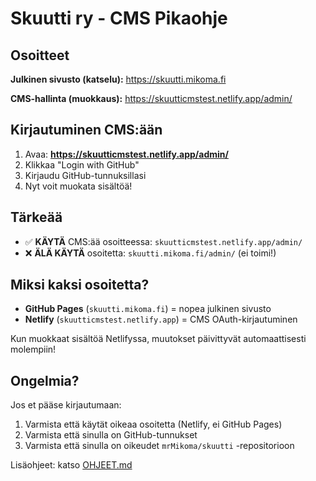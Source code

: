 # Skuutti ry - CMS Pikaohje

## Osoitteet

**Julkinen sivusto (katselu):**
https://skuutti.mikoma.fi

**CMS-hallinta (muokkaus):**
https://skuutticmstest.netlify.app/admin/

## Kirjautuminen CMS:ään

1. Avaa: **https://skuutticmstest.netlify.app/admin/**
2. Klikkaa "Login with GitHub"
3. Kirjaudu GitHub-tunnuksillasi
4. Nyt voit muokata sisältöä!

## Tärkeää

- ✅ **KÄYTÄ** CMS:ää osoitteessa: `skuutticmstest.netlify.app/admin/`
- ❌ **ÄLÄ KÄYTÄ** osoitetta: `skuutti.mikoma.fi/admin/` (ei toimi!)

## Miksi kaksi osoitetta?

- **GitHub Pages** (`skuutti.mikoma.fi`) = nopea julkinen sivusto
- **Netlify** (`skuutticmstest.netlify.app`) = CMS OAuth-kirjautuminen

Kun muokkaat sisältöä Netlifyssa, muutokset päivittyvät automaattisesti molempiin!

## Ongelmia?

Jos et pääse kirjautumaan:
1. Varmista että käytät oikeaa osoitetta (Netlify, ei GitHub Pages)
2. Varmista että sinulla on GitHub-tunnukset
3. Varmista että sinulla on oikeudet `mrMikoma/skuutti` -repositorioon

Lisäohjeet: katso [OHJEET.md](OHJEET.md)
